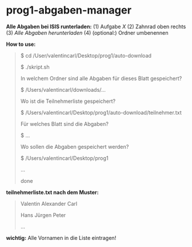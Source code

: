 # prog1-abgaben-manager


**Alle Abgaben bei ISIS runterladen:**
(1) Aufgabe *X*
(2) Zahnrad oben rechts
(3) *Alle Abgaben herunterladen*
(4) (optional:) Ordner umbenennen


**How to use:**
> $ cd /User/valentincarl/Desktop/prog1/auto-download
> >
> $ ./skript.sh
> >
> In welchem Ordner sind alle Abgaben für dieses Blatt gespeichert?
> 
> $ /Users/valentincarl/downloads/...
> 
> Wo ist die Teilnehmerliste gespeichert?
> 
> $ /Users/valentincarl/Desktop/prog1/auto-download/teilnehmer.txt
> 
> Für welches Blatt sind die Abgaben?
> 
> $ ...
> 
> Wo sollen die Abgaben gespeichert werden?
> 
> $ /Users/valentincarl/Desktop/prog1
> 
> ...
> 
> done


**teilnehmerliste.txt nach dem Muster:**

> Valentin Alexander Carl
>
> Hans Jürgen Peter
> 
> ...

**wichtig:** Alle Vornamen in die Liste eintragen!
